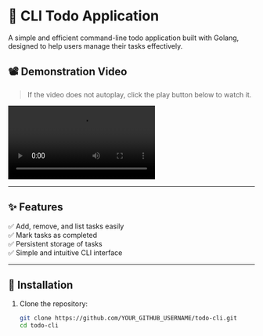 # 📝 CLI Todo Application  

A simple and efficient command-line todo application built with Golang, designed to help users manage their tasks effectively.  

## 📽️ Demonstration Video  

> If the video does not autoplay, click the play button below to watch it.  

<video src="https://github.com/user-attachments/assets/572ab62a-8ae6-436f-a545-9e89a45ab0eb" controls autoplay loop></video>  

---

## ✨ Features  
✅ Add, remove, and list tasks easily  
✅ Mark tasks as completed  
✅ Persistent storage of tasks  
✅ Simple and intuitive CLI interface  

---

## 🚀 Installation  

1. Clone the repository:  
   ```sh
   git clone https://github.com/YOUR_GITHUB_USERNAME/todo-cli.git  
   cd todo-cli  
